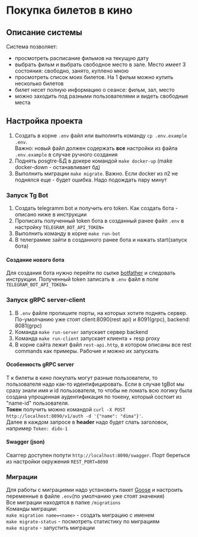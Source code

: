 # Покупка билетов в кино

## Описание системы
Система позволяет:  
 - просмотреть расписание фильмов на текущую дату
 - выбрать фильм и выбрать свободное место в зале. Место имеет 3 состояния: свободно, занято, куплено мною 
 - просмотреть список моих билетов. На 1 фильм можно купить несколько билетов
 - билет несет полную информацию о сеансе: фильм, зал, место
 - можно заходить под разными пользователями и видеть свободные места

## Настройка проекта
1) Создать в корне `.env` файл или выполнить команду `cp .env.example .env`.  
Важно: новый файл должен содержать **все** настройки из файла `.env.example` в случае ручного создания  
2) Поднять posgtre-БД в докере командой `make docker-up` (make docker-down - останавливает бд)  
3) Выполнить миграции `make migrate`. Важно. Если docker из п2 не поднялся еще - будет ошибка. Надо подождать пару минут

### Запуск Tg Bot
1) Создать telegramm bot и получить его token. Как создать бота - описано ниже в инструкции
2) Прописать полученный token бота в созданный ранее файл `.env` в настройку `TELEGRAM_BOT_API_TOKEN=`
3) Выполнить команду в корне `make run-bot`
4) В телеграмме зайти в созданного ранее бота и нажать start(запуск бота)


#### Создание нового бота
Для создания бота нужно перейти по сылке [botfather](https://t.me/botfather) и следовать инструкции. Полученный token записать в `.env` файл в поле `TELEGRAM_BOT_API_TOKEN=`

### Запуск gRPC server-client
1) В `.env` файле пропишите порты, на которых хотите поднять сервер. По-умолчанию уже стоят client:8090(rest api) и 8091(grpc), backend: 8081(grpc)
2) Команда `make run-server` запускает сервер backend 
3) Команда `make run-client` запускает клиента + resp proxy
4) В корне сайта лежит файл `rest-api.http`, в котором описаны все rest commands как примеры. Рабочие и можно их запускать

#### Особенность gRPC server 
Т к билеты в кино покупать могут разные пользователи, то пользователя надо как-то идентифицировать. Если в случае tgBot мы сразу знали имя и id пользователя,
то чтобы не ломать всю логику была создана упрощенная аудентификация по токену, который состоит из "name-id" пользователя.  
**Токен** получить можно командой `curl -X POST http://localhost:8090/v1/auth -d '{"name": "dima"}'`.  
Далее в каждом запросе в **header** надо будет слать заголовок, например `Token: dido-1`

#### Swagger (json)
Сваггер доступен попути `http://localhost:8090/swagger`. Порт береться из настройки окружения `REST_PORT=8090`

### Миграции
Для работы с миграциями надо установить пакет [Goose](https://pressly.github.io/goose/) и настроить переменные в файле `.env`(по умолчанию уже стоят значения)  
Все миграции находятся в папке `/migrations`  
Команды миграции:  
`make migration name=<name>` - создать миграцию с именем  
`make migrate-status` - посмотреть статистику по миграциям  
`make migrate` - запустить миграции
